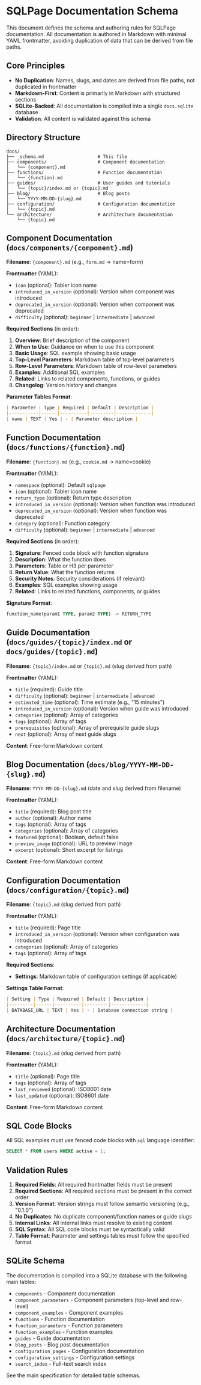 # SQLPage Documentation Schema

This document defines the schema and authoring rules for SQLPage documentation. All documentation is authored in Markdown with minimal YAML frontmatter, avoiding duplication of data that can be derived from file paths.

## Core Principles

- **No Duplication**: Names, slugs, and dates are derived from file paths, not duplicated in frontmatter
- **Markdown-First**: Content is primarily in Markdown with structured sections
- **SQLite-Backed**: All documentation is compiled into a single `docs.sqlite` database
- **Validation**: All content is validated against this schema

## Directory Structure

```
docs/
├── _schema.md                    # This file
├── components/                   # Component documentation
│   └── {component}.md
├── functions/                    # Function documentation
│   └── {function}.md
├── guides/                       # User guides and tutorials
│   └── {topic}/index.md or {topic}.md
├── blog/                         # Blog posts
│   └── YYYY-MM-DD-{slug}.md
├── configuration/                # Configuration documentation
│   └── {topic}.md
└── architecture/                 # Architecture documentation
    └── {topic}.md
```

## Component Documentation (`docs/components/{component}.md`)

**Filename**: `{component}.md` (e.g., `form.md` → name=form)

**Frontmatter** (YAML):
- `icon` (optional): Tabler icon name
- `introduced_in_version` (optional): Version when component was introduced
- `deprecated_in_version` (optional): Version when component was deprecated
- `difficulty` (optional): `beginner` | `intermediate` | `advanced`

**Required Sections** (in order):
1. **Overview**: Brief description of the component
2. **When to Use**: Guidance on when to use this component
3. **Basic Usage**: SQL example showing basic usage
4. **Top-Level Parameters**: Markdown table of top-level parameters
5. **Row-Level Parameters**: Markdown table of row-level parameters
6. **Examples**: Additional SQL examples
7. **Related**: Links to related components, functions, or guides
8. **Changelog**: Version history and changes

**Parameter Tables Format**:
```markdown
| Parameter | Type | Required | Default | Description |
|-----------|------|----------|---------|-------------|
| name | TEXT | Yes | - | Parameter description |
```

## Function Documentation (`docs/functions/{function}.md`)

**Filename**: `{function}.md` (e.g., `cookie.md` → name=cookie)

**Frontmatter** (YAML):
- `namespace` (optional): Default `sqlpage`
- `icon` (optional): Tabler icon name
- `return_type` (optional): Return type description
- `introduced_in_version` (optional): Version when function was introduced
- `deprecated_in_version` (optional): Version when function was deprecated
- `category` (optional): Function category
- `difficulty` (optional): `beginner` | `intermediate` | `advanced`

**Required Sections** (in order):
1. **Signature**: Fenced code block with function signature
2. **Description**: What the function does
3. **Parameters**: Table or H3 per parameter
4. **Return Value**: What the function returns
5. **Security Notes**: Security considerations (if relevant)
6. **Examples**: SQL examples showing usage
7. **Related**: Links to related functions, components, or guides

**Signature Format**:
```sql
function_name(param1 TYPE, param2 TYPE) -> RETURN_TYPE
```

## Guide Documentation (`docs/guides/{topic}/index.md` or `docs/guides/{topic}.md`)

**Filename**: `{topic}/index.md` or `{topic}.md` (slug derived from path)

**Frontmatter** (YAML):
- `title` (required): Guide title
- `difficulty` (optional): `beginner` | `intermediate` | `advanced`
- `estimated_time` (optional): Time estimate (e.g., "15 minutes")
- `introduced_in_version` (optional): Version when guide was introduced
- `categories` (optional): Array of categories
- `tags` (optional): Array of tags
- `prerequisites` (optional): Array of prerequisite guide slugs
- `next` (optional): Array of next guide slugs

**Content**: Free-form Markdown content

## Blog Documentation (`docs/blog/YYYY-MM-DD-{slug}.md`)

**Filename**: `YYYY-MM-DD-{slug}.md` (date and slug derived from filename)

**Frontmatter** (YAML):
- `title` (required): Blog post title
- `author` (optional): Author name
- `tags` (optional): Array of tags
- `categories` (optional): Array of categories
- `featured` (optional): Boolean, default false
- `preview_image` (optional): URL to preview image
- `excerpt` (optional): Short excerpt for listings

**Content**: Free-form Markdown content

## Configuration Documentation (`docs/configuration/{topic}.md`)

**Filename**: `{topic}.md` (slug derived from path)

**Frontmatter** (YAML):
- `title` (required): Page title
- `introduced_in_version` (optional): Version when configuration was introduced
- `categories` (optional): Array of categories
- `tags` (optional): Array of tags

**Required Sections**:
- **Settings**: Markdown table of configuration settings (if applicable)

**Settings Table Format**:
```markdown
| Setting | Type | Required | Default | Description |
|---------|------|----------|---------|-------------|
| DATABASE_URL | TEXT | Yes | - | Database connection string |
```

## Architecture Documentation (`docs/architecture/{topic}.md`)

**Filename**: `{topic}.md` (slug derived from path)

**Frontmatter** (YAML):
- `title` (optional): Page title
- `tags` (optional): Array of tags
- `last_reviewed` (optional): ISO8601 date
- `last_updated` (optional): ISO8601 date

**Content**: Free-form Markdown content

## SQL Code Blocks

All SQL examples must use fenced code blocks with `sql` language identifier:

```sql
SELECT * FROM users WHERE active = 1;
```

## Validation Rules

1. **Required Fields**: All required frontmatter fields must be present
2. **Required Sections**: All required sections must be present in the correct order
3. **Version Format**: Version strings must follow semantic versioning (e.g., "0.1.0")
4. **No Duplicates**: No duplicate component/function names or guide slugs
5. **Internal Links**: All internal links must resolve to existing content
6. **SQL Syntax**: All SQL code blocks must be syntactically valid
7. **Table Format**: Parameter and settings tables must follow the specified format

## SQLite Schema

The documentation is compiled into a SQLite database with the following main tables:

- `components` - Component documentation
- `component_parameters` - Component parameters (top-level and row-level)
- `component_examples` - Component examples
- `functions` - Function documentation
- `function_parameters` - Function parameters
- `function_examples` - Function examples
- `guides` - Guide documentation
- `blog_posts` - Blog post documentation
- `configuration_pages` - Configuration documentation
- `configuration_settings` - Configuration settings
- `search_index` - Full-text search index

See the main specification for detailed table schemas.